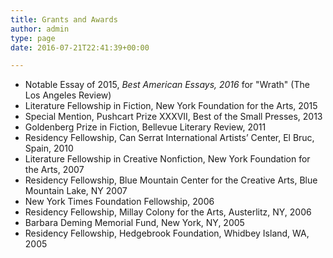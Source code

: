 ```yaml
---
title: Grants and Awards
author: admin
type: page
date: 2016-07-21T22:41:39+00:00

---
```


* Notable Essay of 2015, *Best American Essays, 2016* for "Wrath" (The Los Angeles Review)
* Literature Fellowship in Fiction, New York Foundation for the Arts, 2015
* Special Mention, Pushcart Prize XXXVII, Best of the Small Presses, 2013
* Goldenberg Prize in Fiction, Bellevue Literary Review, 2011
* Residency Fellowship, Can Serrat International Artists’ Center, El Bruc, Spain, 2010
* Literature Fellowship in Creative Nonfiction, New York Foundation for the Arts, 2007
* Residency Fellowship, Blue Mountain Center for the Creative Arts, Blue Mountain Lake, NY 2007
* New York Times Foundation Fellowship, 2006
* Residency Fellowship, Millay Colony for the Arts, Austerlitz, NY, 2006
* Barbara Deming Memorial Fund, New York, NY, 2005
* Residency Fellowship, Hedgebrook Foundation, Whidbey Island, WA, 2005
